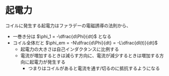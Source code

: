 # 起電力

コイルに発生する起電力はファラデーの電磁誘導の法則から、
- 一巻き分は $\phi_1 = -\dfrac{d\Phi}{dt}$ となる
- コイル全体だと $\phi_em = -N\dfrac{d\Phi}{dt} = -L\dfrac{dI(t)}{dt}$
  - 起電力の大きさは自己インダクタンスに比例する
  - 電流が増加するときは減らす方向に、電流が減少するときは増加する方向に起電力が発生する
    - つまりはコイルがあると電流を通す/切るのに抵抗するようになる

